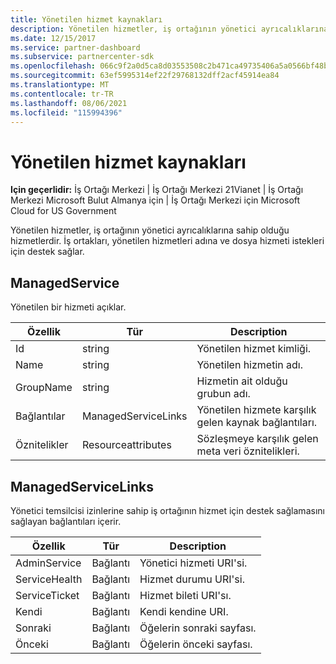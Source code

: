 ```yaml
---
title: Yönetilen hizmet kaynakları
description: Yönetilen hizmetler, iş ortağının yönetici ayrıcalıklarına sahip olduğu hizmetlerdir. İş ortakları, yönetilen hizmetleri adına ve dosya hizmeti istekleri için destek sağlar.
ms.date: 12/15/2017
ms.service: partner-dashboard
ms.subservice: partnercenter-sdk
ms.openlocfilehash: 066c9f2a0d5ca8d03553508c2b471ca49735406a5a0566bf48b0773385c129f7
ms.sourcegitcommit: 63ef5995314ef22f29768132dff2acf45914ea84
ms.translationtype: MT
ms.contentlocale: tr-TR
ms.lasthandoff: 08/06/2021
ms.locfileid: "115994396"
---
```

# <a name="managed-service-resources"></a>Yönetilen hizmet kaynakları

**Için geçerlidir:** İş Ortağı Merkezi | İş Ortağı Merkezi 21Vianet | İş Ortağı Merkezi Microsoft Bulut Almanya için | İş Ortağı Merkezi için Microsoft Cloud for US Government

Yönetilen hizmetler, iş ortağının yönetici ayrıcalıklarına sahip olduğu hizmetlerdir. İş ortakları, yönetilen hizmetleri adına ve dosya hizmeti istekleri için destek sağlar.

## <a name="managedservice"></a>ManagedService

Yönetilen bir hizmeti açıklar.

| Özellik   | Tür                | Description                                              |
|------------|---------------------|----------------------------------------------------------|
| Id         | string              | Yönetilen hizmet kimliği.                                  |
| Name       | string              | Yönetilen hizmetin adı.                         |
| GroupName  | string              | Hizmetin ait olduğu grubun adı.      |
| Bağlantılar      | ManagedServiceLinks | Yönetilen hizmete karşılık gelen kaynak bağlantıları. |
| Öznitelikler | Resourceattributes  | Sözleşmeye karşılık gelen meta veri öznitelikleri.  |

## <a name="managedservicelinks"></a>ManagedServiceLinks

Yönetici temsilcisi izinlerine sahip iş ortağının hizmet için destek sağlamasını sağlayan bağlantıları içerir.

| Özellik      | Tür | Description                 |
|---------------|------|-----------------------------|
| AdminService  | Bağlantı | Yönetici hizmeti URI'si.      |
| ServiceHealth | Bağlantı | Hizmet durumu URI'si.     |
| ServiceTicket | Bağlantı | Hizmet bileti URI'sı.     |
| Kendi          | Bağlantı | Kendi kendine URI.               |
| Sonraki          | Bağlantı | Öğelerin sonraki sayfası.     |
| Önceki      | Bağlantı | Öğelerin önceki sayfası. |

